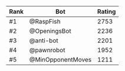 Rank|Bot|Rating
---|---|---
#1|@RaspFish|2753
#2|@OpeningsBot|2236
#3|@anti-bot|2201
#4|@pawnrobot|1952
#5|@MinOpponentMoves|1211

